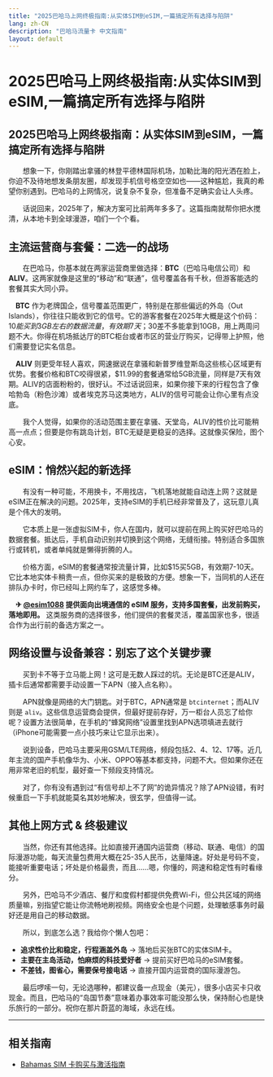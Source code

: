 ```yaml
---
title: "2025巴哈马上网终极指南:从实体SIM到eSIM,一篇搞定所有选择与陷阱"
lang: zh-CN
description: "巴哈马流量卡 中文指南"
layout: default
---
```

# 2025巴哈马上网终极指南:从实体SIM到eSIM,一篇搞定所有选择与陷阱

## 2025巴哈马上网终极指南：从实体SIM到eSIM，一篇搞定所有选择与陷阱

　　想象一下，你刚踏出拿骚的林登平德林国际机场，加勒比海的阳光洒在脸上，你迫不及待地想发条朋友圈，却发现手机信号格空空如也——这种尴尬，我真的希望你别遇到。巴哈马的上网情况，说复杂不复杂，但准备不足确实会让人头疼。

　　话说回来，2025年了，解决方案可比前两年多多了。这篇指南就帮你把水搅清，从本地卡到全球漫游，咱们一个个看。

## 主流运营商与套餐：二选一的战场

　　在巴哈马，你基本就在两家运营商里做选择：**BTC**（巴哈马电信公司）和 **ALIV**。这两家就像是这里的“移动”和“联通”，信号覆盖各有千秋，但游客能选的套餐其实大同小异。

　**BTC** 作为老牌国企，信号覆盖范围更广，特别是在那些偏远的外岛（Out Islands），你往往只能收到它的信号。它的游客套餐在2025年大概是这个价码：$10能买到3GB左右的数据流量，有效期7天；$30差不多能拿到10GB，用上两周问题不大。你得在机场抵达厅的BTC柜台或者市区的营业厅购买，记得带上护照，他们需要登记实名信息。

　**ALIV** 则更受年轻人喜欢，网速据说在拿骚和新普罗维登斯岛这些核心区域更有优势。套餐价格和BTC咬得很紧，$11.99的套餐通常给5GB流量，同样是7天有效期。ALIV的店面粉粉的，很好认。不过话说回来，如果你接下来的行程包含了像哈勃岛（粉色沙滩）或者埃克苏马这类地方，ALIV的信号可能会让你心里有点没底。

　　我个人觉得，如果你的活动范围主要在拿骚、天堂岛，ALIV的性价比可能稍高一点点；但要是你有跳岛计划，BTC无疑是更稳妥的选择。这就像买保险，图个心安。

## eSIM：悄然兴起的新选择

　　有没有一种可能，不用换卡，不用找店，飞机落地就能自动连上网？这就是eSIM正在解决的问题。2025年，支持eSIM的手机已经非常普及了，这玩意儿真是个伟大的发明。

　　它本质上是一张虚拟SIM卡，你人在国内，就可以提前在网上购买好巴哈马的数据套餐。抵达后，手机自动识别并切换到这个网络，无缝衔接。特别适合多国旅行或转机，或者单纯就是懒得折腾的人。

　　价格方面，eSIM的套餐通常按流量计算，比如$15买5GB，有效期7-10天。它比本地实体卡稍贵一点，但你买来的是极致的方便。想象一下，当同机的人还在排队办卡时，你已经叫上网约车了，这感觉多棒。

　**✈ [@esim1088](https://t.me/s/esim1088) 提供面向出境通信的 eSIM 服务，支持多国套餐，出发前购买，落地即用。** 这类服务商的选择很多，他们提供的套餐灵活，覆盖国家也多，很适合作为出行前的备选方案之一。

## 网络设置与设备兼容：别忘了这个关键步骤

　　买到卡不等于立马能上网！这可是无数人踩过的坑。无论是BTC还是ALIV，插卡后通常都需要手动设置一下APN（接入点名称）。

　　APN就像是网络的大门钥匙。对于BTC，APN通常是 `btcinternet`；而ALIV则是 `aliv`。这些信息运营商会提供，但最好提前存好，万一柜台人员忘了给你呢？设置方法很简单，在手机的“蜂窝网络”设置里找到APN选项填进去就行（iPhone可能需要一点小技巧来让它显示出来）。

　　说到设备，巴哈马主要采用GSM/LTE网络，频段包括2、4、12、17等。近几年主流的国产手机像华为、小米、OPPO等基本都支持，问题不大。但如果你还在用非常老旧的机型，最好查一下频段支持情况。

　　对了，你有没有遇到过“有信号却上不了网”的诡异情况？除了APN设错，有时候重启一下手机就能莫名其妙地解决，很玄学，但值得一试。

## 其他上网方式 & 终极建议

　　当然，你还有其他选择。比如直接开通国内运营商（移动、联通、电信）的国际漫游功能，每天流量包费用大概在25-35人民币，达量降速。好处是号码不变，能接听重要电话；坏处是价格最贵，而且……嗯，你懂的，网速和稳定性有时看缘分。

　　另外，巴哈马不少酒店、餐厅和度假村都提供免费Wi-Fi，但公共区域的网络质量嘛，别指望它能让你流畅地刷视频。网络安全也是个问题，处理敏感事务时最好还是用自己的移动数据。

　　所以，到底怎么选？我给你个懒人包吧：

  -  **追求性价比和稳定，行程涵盖外岛** → 落地后买张BTC的实体SIM卡。
  -  **主要在主岛活动，怕麻烦的科技爱好者** → 提前买好巴哈马的eSIM套餐。
  -  **不差钱，图省心，需要保号接电话** → 直接开国内运营商的国际漫游包。

　　最后啰嗦一句，无论选哪种，都建议备一点现金（美元），很多小店买卡只收现金。而且，巴哈马的“岛国节奏”意味着办事效率可能没那么快，保持耐心也是快乐旅行的一部分。祝你在那片蔚蓝的海域，永远在线。

<!-- crosslink -->
---

## 相关指南

- [Bahamas SIM 卡购买与激活指南](https://faciylike.github.io/bahamas-sim-guides)
